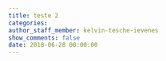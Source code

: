```yaml
---
title: teste 2
categories:
author_staff_member: kelvin-tesche-ievenes
show_comments: false
date: 2018-06-28 00:00:00
---
```

